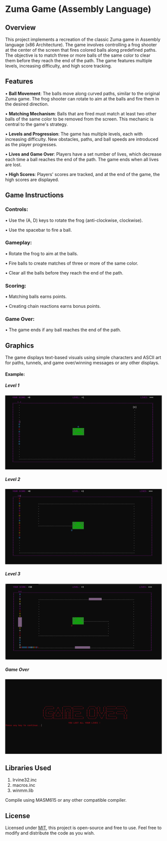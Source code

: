 # Zuma Game (Assembly Language)
## Overview
This project implements a recreation of the classic Zuma game in Assembly language (x86 Architecture). The game involves controlling a frog shooter at the center of the screen that fires colored balls along predefined paths. The objective is to match three or more balls of the same color to clear them before they reach the end of the path. The game features multiple levels, increasing difficulty, and high score tracking.
## Features
•	 **Ball Movement**:  The balls move along curved paths, similar to the original Zuma game. The frog shooter can rotate to aim at the balls and fire them in the desired direction.  

• 	**Matching Mechanism**:  Balls that are fired must match at least two other balls of the same color to be removed from the screen. This mechanic is central to the game's strategy.  

• 	**Levels and Progression**:  The game has multiple levels, each with increasing difficulty. New obstacles, paths, and ball speeds are introduced as the player progresses.  

•	 **Lives and Game Over**:  Players have a set number of lives, which decrease each time a ball reaches the end of the path. The game ends when all lives are lost.  

• 	**High Scores**:  Players' scores are tracked, and at the end of the game, the high scores are displayed.

## Game Instructions
### Controls:
•	Use the (A, D) keys to rotate the frog (anti-clockwise, clockwise).

•	Use the spacebar to fire a ball.
### Gameplay:
•	Rotate the frog to aim at the balls.

•	Fire balls to create matches of three or more of the same color.

•	Clear all the balls before they reach the end of the path.

### Scoring:
•	Matching balls earns points.

•	Creating chain reactions earns bonus points.

### Game Over:
•	The game ends if any ball reaches the end of the path.
## Graphics
The game displays text-based visuals using simple characters and ASCII art for paths, tunnels, and game over/winning messages or any other displays.
#### Example:
##### Level 1
![Level 3](Screenshots/level_1.png)
##### Level 2
![Level 3](Screenshots/level_2.png)
##### Level 3
![Level 3](Screenshots/level_3.png)
##### Game Over
![Game Over Screen](Screenshots/game_over.png)

## Libraries Used
1. Irvine32.inc
2. macros.inc
3. winmm.lib

Compile using MASM615 or any other compatible compiler.
## License
Licensed under [MIT](https://choosealicense.com/licenses/mit/), this project is open-source and free to use. Feel free to modify and distribute the code as you wish.

